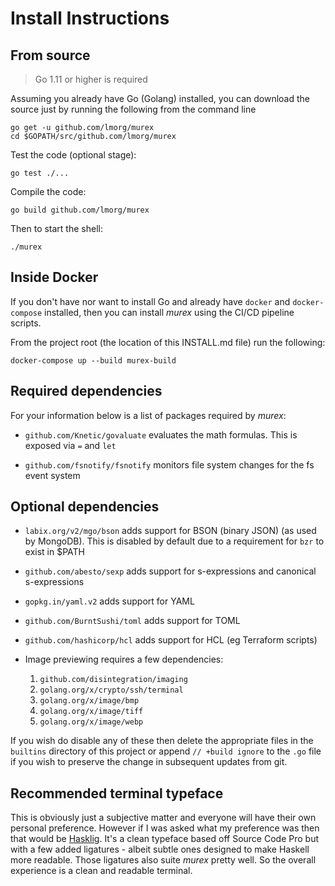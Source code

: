 # Install Instructions

## From source

> Go 1.11 or higher is required

Assuming you already have Go (Golang) installed, you can download the
source just by running the following from the command line

    go get -u github.com/lmorg/murex
    cd $GOPATH/src/github.com/lmorg/murex

Test the code (optional stage):

    go test ./...

Compile the code:

    go build github.com/lmorg/murex

Then to start the shell:

    ./murex

## Inside Docker

If you don't have nor want to install Go and already have `docker` and
`docker-compose` installed, then you can install _murex_ using the CI/CD
pipeline scripts.

From the project root (the location of this INSTALL.md file) run the following:

    docker-compose up --build murex-build

## Required dependencies

For your information below is a list of packages required by _murex_:

* `github.com/Knetic/govaluate` evaluates the math formulas. This is
exposed via `=` and `let`

* `github.com/fsnotify/fsnotify` monitors file system changes for the fs
event system

## Optional dependencies

* `labix.org/v2/mgo/bson`  adds support for BSON (binary JSON) (as used
by MongoDB). This is disabled by default due to a requirement for `bzr`
to exist in $PATH

* `github.com/abesto/sexp` adds support for s-expressions and canonical
s-expressions

* `gopkg.in/yaml.v2` adds support for YAML

* `github.com/BurntSushi/toml` adds support for TOML

* `github.com/hashicorp/hcl` adds support for HCL (eg Terraform scripts)

* Image previewing requires a few dependencies:

    1. `github.com/disintegration/imaging`
    2. `golang.org/x/crypto/ssh/terminal`
    3. `golang.org/x/image/bmp`
    4. `golang.org/x/image/tiff`
    5. `golang.org/x/image/webp`

If you wish do disable any of these then delete the appropriate files in
the `builtins` directory of this project or append `// +build ignore` to
the `.go` file if you wish to preserve the change in subsequent updates
from git.

## Recommended terminal typeface

This is obviously just a subjective matter and everyone will have their own
personal preference. However if I was asked what my preference was then that
would be [Hasklig](https://github.com/i-tu/Hasklig). It's a clean typeface
based off Source Code Pro but with a few added ligatures - albeit subtle ones
designed to make Haskell more readable. Those ligatures also suite _murex_
pretty well. So the overall experience is a clean and readable terminal.
